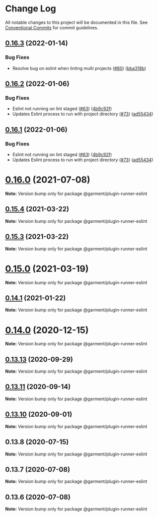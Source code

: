 # Change Log

All notable changes to this project will be documented in this file.
See [Conventional Commits](https://conventionalcommits.org) for commit guidelines.

## [0.16.3](https://github.com/Farfetch/garment/compare/v0.16.2...v0.16.3) (2022-01-14)


### Bug Fixes

* Resolve bug on eslint when linting multi projects ([#80](https://github.com/Farfetch/garment/issues/80)) ([bba318b](https://github.com/Farfetch/garment/commit/bba318be2e9e02fc87145bf06f53171a1ba27d70))





## [0.16.2](https://github.com/Farfetch/garment/compare/v0.16.0...v0.16.2) (2022-01-06)


### Bug Fixes

* Eslint not running on lint staged ([#63](https://github.com/Farfetch/garment/issues/63)) ([4b9c92f](https://github.com/Farfetch/garment/commit/4b9c92f46a279c289d362476779ba6cfbab8a118))
* Updates Eslint process to run with project directory ([#73](https://github.com/Farfetch/garment/issues/73)) ([ad55434](https://github.com/Farfetch/garment/commit/ad55434b453d5697962df82f457683ad07507d33))





## [0.16.1](https://github.com/Farfetch/garment/compare/v0.16.0...v0.16.1) (2022-01-06)


### Bug Fixes

* Eslint not running on lint staged ([#63](https://github.com/Farfetch/garment/issues/63)) ([4b9c92f](https://github.com/Farfetch/garment/commit/4b9c92f46a279c289d362476779ba6cfbab8a118))
* Updates Eslint process to run with project directory ([#73](https://github.com/Farfetch/garment/issues/73)) ([ad55434](https://github.com/Farfetch/garment/commit/ad55434b453d5697962df82f457683ad07507d33))





# [0.16.0](https://github.com/Farfetch/garment/compare/v0.15.4...v0.16.0) (2021-07-08)

**Note:** Version bump only for package @garment/plugin-runner-eslint





## [0.15.4](https://github.com/Farfetch/garment/compare/v0.15.0...v0.15.4) (2021-03-22)

**Note:** Version bump only for package @garment/plugin-runner-eslint





## [0.15.3](https://github.com/Farfetch/garment/compare/v0.15.0...v0.15.3) (2021-03-22)

**Note:** Version bump only for package @garment/plugin-runner-eslint





# [0.15.0](https://github.com/Farfetch/garment/compare/v0.14.6...v0.15.0) (2021-03-19)

**Note:** Version bump only for package @garment/plugin-runner-eslint





## [0.14.1](https://github.com/Farfetch/garment/compare/v0.14.0...v0.14.1) (2021-01-22)

**Note:** Version bump only for package @garment/plugin-runner-eslint





# [0.14.0](https://github.com/Farfetch/garment/compare/v0.13.14...v0.14.0) (2020-12-15)

**Note:** Version bump only for package @garment/plugin-runner-eslint





## [0.13.13](https://github.com/Farfetch/garment/compare/v0.13.12...v0.13.13) (2020-09-29)

**Note:** Version bump only for package @garment/plugin-runner-eslint





## [0.13.11](https://github.com/Farfetch/garment/compare/v0.13.10...v0.13.11) (2020-09-14)

**Note:** Version bump only for package @garment/plugin-runner-eslint





## [0.13.10](https://github.com/Farfetch/garment/compare/v0.13.9...v0.13.10) (2020-09-01)

**Note:** Version bump only for package @garment/plugin-runner-eslint





## 0.13.8 (2020-07-15)

**Note:** Version bump only for package @garment/plugin-runner-eslint





## 0.13.7 (2020-07-08)

**Note:** Version bump only for package @garment/plugin-runner-eslint





## 0.13.6 (2020-07-08)

**Note:** Version bump only for package @garment/plugin-runner-eslint
